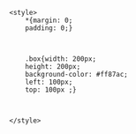 <!DOCTYPE html>
<html lang="en">
<head>
    <meta charset="UTF-8">
    <meta name="viewport" content="width=device-width, initial-scale=1.0">
    <title>Document</title>

    <style>
        *{margin: 0;
        padding: 0;}



        .box{width: 200px;
        height: 200px;
        background-color: #ff87ac;
        left: 100px;
        top: 100px ;}
        

        
    </style>
</head>
<body>
    <div class="box"></div>  <div class="box"></div>  <div class="box"></div>  <div class="box"></div>
    
</body>
</html>
